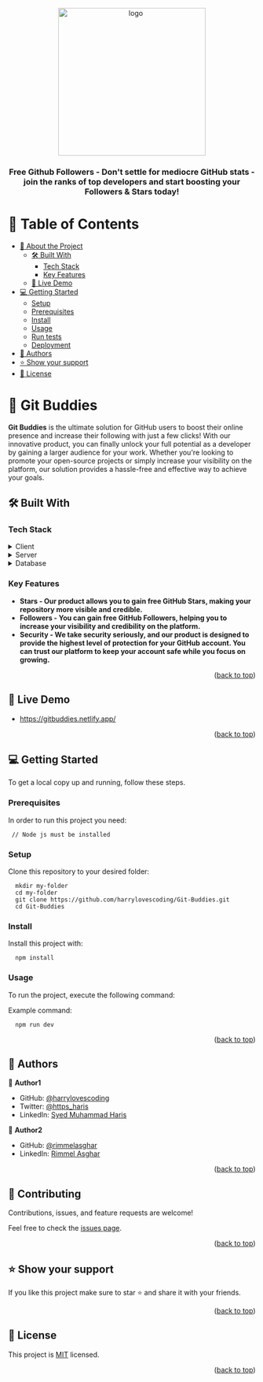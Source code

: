 <a name="readme-top"></a>

<div align="center">
  <img src="https://gitbuddies.netlify.app/assets/logo1-5e57916c.png" alt="logo" width="300"  height="auto" />
  <br/>

  <h3><b>Free Github Followers - Don't settle for mediocre GitHub stats - join the ranks of top developers and start boosting your Followers & Stars today!</b></h3>

</div>

<!-- TABLE OF CONTENTS -->

# 📗 Table of Contents

- [📖 About the Project](#about-project)
  - [🛠 Built With](#built-with)
    - [Tech Stack](#tech-stack)
    - [Key Features](#key-features)
  - [🚀 Live Demo](#live-demo)
- [💻 Getting Started](#getting-started)
  - [Setup](#setup)
  - [Prerequisites](#prerequisites)
  - [Install](#install)
  - [Usage](#usage)
  - [Run tests](#run-tests)
  - [Deployment](#triangular_flag_on_post-deployment)
- [👥 Authors](#authors)
- [⭐️ Show your support](#support)
- [📝 License](#license)

# 📖 Git Buddies <a name="about-project"></a>

**Git Buddies** is the ultimate solution for GitHub users to boost their online presence and increase their following with just a few clicks! With our innovative product, you can finally unlock your full potential as a developer by gaining a larger audience for your work. Whether you're looking to promote your open-source projects or simply increase your visibility on the platform, our solution provides a hassle-free and effective way to achieve your goals.

## 🛠 Built With <a name="built-with"></a>

### Tech Stack <a name="tech-stack"></a>

<details>
  <summary>Client</summary>
  <ul>
    <li><a href="https://reactjs.org/">React.js</a></li>
  </ul>
</details>

<details>
  <summary>Server</summary>
  <ul>
    <li><a href="https://fastapi.com/">Fast API</a></li>
  </ul>
</details>

<details>
<summary>Database</summary>
  <ul>
    <li><a href="https://www.postgresql.org/">PostgreSQL</a></li>
  </ul>
</details>

<!-- Features -->

### Key Features <a name="key-features"></a>

- **Stars - Our product allows you to gain free GitHub Stars, making your repository more visible and credible.**
- **Followers - You can gain free GitHub Followers, helping you to increase your visibility and credibility on the platform.**
- **Security - We take security seriously, and our product is designed to provide the highest level of protection for your GitHub account. You can trust our platform to keep your account safe while you focus on growing.**

<p align="right">(<a href="#readme-top">back to top</a>)</p>

<!-- LIVE DEMO -->

## 🚀 Live Demo <a name="live-demo"></a>

- https://gitbuddies.netlify.app/

<p align="right">(<a href="#readme-top">back to top</a>)</p>

<!-- GETTING STARTED -->

## 💻 Getting Started <a name="getting-started"></a>

To get a local copy up and running, follow these steps.

### Prerequisites

In order to run this project you need:

```node
 // Node js must be installed
```

### Setup

Clone this repository to your desired folder:

```git
  mkdir my-folder
  cd my-folder
  git clone https://github.com/harrylovescoding/Git-Buddies.git
  cd Git-Buddies
```

### Install

Install this project with:


```node
  npm install
```

### Usage

To run the project, execute the following command:


Example command:

```node
  npm run dev
```


<p align="right">(<a href="#readme-top">back to top</a>)</p>

<!-- AUTHORS -->

## 👥 Authors <a name="authors"></a>

👤 **Author1**

- GitHub: [@harrylovescoding](https://github.com/harrylovescoding)
- Twitter: [@https_haris](https://twitter.com/https_haris)
- LinkedIn: [Syed Muhammad Haris](https://www.linkedin.com/in/syedmuhammadharis/)

👤 **Author2**

- GitHub: [@rimmelasghar](https://github.com/rimmelasghar)
- LinkedIn: [Rimmel Asghar](https://www.linkedin.com/in/rimmelasghar/)

<p align="right">(<a href="#readme-top">back to top</a>)</p>

<!-- CONTRIBUTING -->

## 🤝 Contributing <a name="contributing"></a>

Contributions, issues, and feature requests are welcome!

Feel free to check the [issues page](../../issues/).

<p align="right">(<a href="#readme-top">back to top</a>)</p>

<!-- SUPPORT -->

## ⭐️ Show your support <a name="support"></a>

If you like this project make sure to star ⭐️ and share it with your friends.

<p align="right">(<a href="#readme-top">back to top</a>)</p>


<!-- LICENSE -->

## 📝 License <a name="license"></a>

This project is [MIT](./LICENSE) licensed.

<p align="right">(<a href="#readme-top">back to top</a>)</p>
